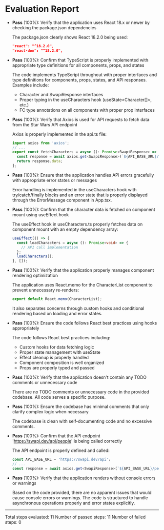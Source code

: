 # Evaluation Report

- **Pass** (100%): Verify that the application uses React 18.x or newer by checking the package.json dependencies
  
  The package.json clearly shows React 18.2.0 being used:
  ```json
  "react": "^18.2.0",
  "react-dom": "^18.2.0",
  ```

- **Pass** (100%): Confirm that TypeScript is properly implemented with appropriate type definitions for all components, props, and states
  
  The code implements TypeScript throughout with proper interfaces and type definitions for components, props, states, and API responses. Examples include:
  - Character and SwapiResponse interfaces
  - Proper typing in the useCharacters hook (useState<Character[]>, etc.)
  - FC type annotations on all components with proper prop interfaces

- **Pass** (100%): Verify that Axios is used for API requests to fetch data from the Star Wars API endpoint
  
  Axios is properly implemented in the api.ts file:
  ```typescript
  import axios from 'axios';
  // ...
  export const fetchCharacters = async (): Promise<SwapiResponse> => {
    const response = await axios.get<SwapiResponse>(`${API_BASE_URL}/people`);
    return response.data;
  };
  ```

- **Pass** (100%): Ensure that the application handles API errors gracefully with appropriate error states or messages
  
  Error handling is implemented in the useCharacters hook with try/catch/finally blocks and an error state that is properly displayed through the ErrorMessage component in App.tsx.

- **Pass** (100%): Confirm that the character data is fetched on component mount using useEffect hook
  
  The useEffect hook in useCharacters.ts properly fetches data on component mount with an empty dependency array:
  ```typescript
  useEffect(() => {
    const loadCharacters = async (): Promise<void> => {
      // API call implementation
    };
    loadCharacters();
  }, []);
  ```

- **Pass** (100%): Verify that the application properly manages component rendering optimization
  
  The application uses React.memo for the CharacterList component to prevent unnecessary re-renders:
  ```typescript
  export default React.memo(CharacterList);
  ```
  
  It also separates concerns through custom hooks and conditional rendering based on loading and error states.

- **Pass** (100%): Ensure the code follows React best practices using hooks appropriately
  
  The code follows React best practices including:
  - Custom hooks for data fetching logic
  - Proper state management with useState
  - Effect cleanup is properly handled
  - Component composition is well organized
  - Props are properly typed and passed

- **Pass** (100%): Verify that the application doesn't contain any TODO comments or unnecessary code
  
  There are no TODO comments or unnecessary code in the provided codebase. All code serves a specific purpose.

- **Pass** (100%): Ensure the codebase has minimal comments that only clarify complex logic when necessary
  
  The codebase is clean with self-documenting code and no excessive comments.

- **Pass** (100%): Confirm that the API endpoint 'https://swapi.dev/api/people' is being called correctly
  
  The API endpoint is properly defined and called:
  ```typescript
  const API_BASE_URL = 'https://swapi.dev/api';
  // ...
  const response = await axios.get<SwapiResponse>(`${API_BASE_URL}/people`);
  ```

- **Pass** (100%): Verify that the application renders without console errors or warnings
  
  Based on the code provided, there are no apparent issues that would cause console errors or warnings. The code is structured to handle asynchronous operations properly and error states explicitly.

---

Total steps evaluated: 11
Number of passed steps: 11
Number of failed steps: 0